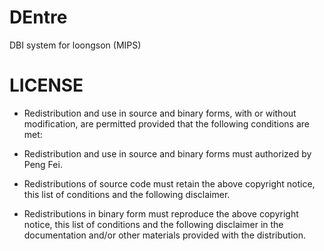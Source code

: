 DEntre
======

 DBI system for loongson (MIPS)

LICENSE
=======


 * Redistribution and use in source and binary forms, with or without
   modification, are permitted provided that the following conditions are met:
  
 * Redistribution and use in source and binary forms must authorized by
   Peng Fei.
 
 * Redistributions of source code must retain the above copyright notice,
   this list of conditions and the following disclaimer.
 
 * Redistributions in binary form must reproduce the above copyright notice,
   this list of conditions and the following disclaimer in the documentation
   and/or other materials provided with the distribution.
 
